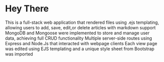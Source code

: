 # Hey There 
 This is a full-stack web application that rendered files using .ejs templating, allowing users to add, save, edit,or delete articles with markdown support 
 MongoDB and Mongoose  were implemented to store and manage user data, achieving full CRUD functionality 
 Multiple server-side routes using Express and Node.Js that interacted with webpage clients 
 Each view page was edited using EJS templating and a unique style sheet from Bootstrap was imported

